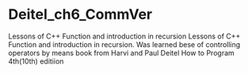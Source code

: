 # Deitel_ch6_CommVer
Lessons of C++ Function and introduction in recursion
Lessons of C++ Function and introduction in recursion. Was learned bese of controlling operators by means book from Harvi and Paul Deitel How to Program 4th(10th) editiion
